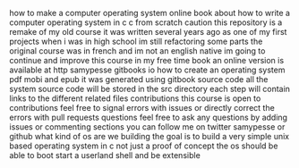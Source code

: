 how to make a computer operating system online book about how to write a computer operating system in c c from scratch caution this repository is a remake of my old course it was written several years ago as one of my first projects when i was in high school im still refactoring some parts the original course was in french and im not an english native im going to continue and improve this course in my free time book an online version is available at http samypesse gitbooks io how to create an operating system pdf mobi and epub it was generated using gitbook source code all the system source code will be stored in the src directory each step will contain links to the different related files contributions this course is open to contributions feel free to signal errors with issues or directly correct the errors with pull requests questions feel free to ask any questions by adding issues or commenting sections you can follow me on twitter samypesse or github what kind of os are we building the goal is to build a very simple unix based operating system in c not just a proof of concept the os should be able to boot start a userland shell and be extensible